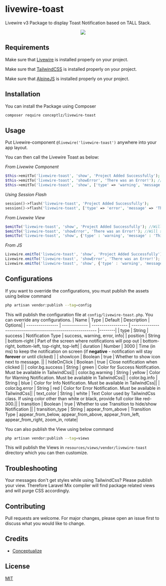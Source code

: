 # livewire-toast
Livewire v3 Package to display Toast Notification based on TALL Stack.

<p align="center">
  <img src="https://media.giphy.com/media/P1aEuZq9kSok2RIfJC/giphy.gif">
</p>

## Requirements

Make sure that [Livewire](https://laravel-livewire.com/) is installed properly on your project.

Make sure that [TailwindCSS](https://tailwindcss.com/) is installed properly on your project.

Make sure that [AlpineJS](https://github.com/alpinejs/alpine/) is installed properly on your project.

## Installation

You can install the Package using Composer

```bash
composer require conceptlz/livewire-toast
```

## Usage

Put Livewire-component `@livewire('livewire-toast')` anywhere into your app layout.

You can then call the Livewire Toast as below:

*From Livewire Component*

```php
$this->emitTo('livewire-toast', 'show', 'Project Added Successfully'); //Will show Success Message
$this->emitTo('livewire-toast', 'showError', 'There was an Error!'); //Will show error. showError, showWarning, showInfo, showSuccess are supported
$this->emitTo('livewire-toast', 'show', ['type' => 'warning', 'message' => 'This is warning!']); //Can also pass type and message as array

```

*Using Session Flash*

```php
session()->flash('livewire-toast', 'Project Added Successfully');
session()->flash('livewire-toast', ['type' => 'error', 'message' => 'There was an Error!']);

```

*From Livewire View*
```php
$emitTo('livewire-toast', 'show', 'Project Added Successfully'); //Will show Success Message
$emitTo('livewire-toast', 'showError', 'There was an Error!'); //Will show error. showError, showWarning, showInfo, showSuccess are supported
$emitTo('livewire-toast', 'show', {'type' : 'warning', 'message' : 'This is warning!'}); //Can also pass type and message as object
```

*From JS*
```js
Livewire.emitTo('livewire-toast', 'show', 'Project Added Successfully'); //Will show Success Message
Livewire.emitTo('livewire-toast', 'showError', 'There was an Error!'); //Will show error. showError, showWarning, showInfo, showSuccess are supported
Livewire.emitTo('livewire-toast', 'show', {'type' : 'warning', 'message' : 'This is warning!'}); //Can also pass type and message as object
```


## Configurations

If you want to override the configurations, you must publish the assets using below command

```bash
php artisan vendor:publish --tag=config
```

This will publish the configuration file at `config/livewire-toast.php`. You can override any configurations.
| Name             | Type          | Default            | Description                                                  | Options|
| ---------------- | ------------- | ------------------ | ------------------------------------------------------------ |--------|
| type             | String        | success            | Notification Type                                            | success, warning, error, info|
| position         | String        | bottom-right       | Part of the screen where notifications will pop out          | bottom-right, bottom-left, top-right, top-left|
| duration         | Number        | 3000               | Time (in ms) to keep the notification on screen (if **negative** - notification will stay **forever** or until clicked) |
| showIcon         | Boolean       | true               | Whether to show icon next to message.                        ||
| hideOnClick      | Boolean       | true               | Close notification when clicked                              ||
| color.bg.success | String        | green              | Color for Success Notification. Must be available in TailwindCss||
| color.bg.warning | String        | yellow             | Color for Warning Notification. Must be available in TailwindCss||
| color.bg.info    | String        | blue               | Color for Info Notification. Must be available in TailwindCss||
| color.bg.error   | String        | red                | Color for Error Notification. Must be available in TailwindCss||
| text_color       | String        | white              | Text Color used by TailwindCss class. If using color other than white or black, provide full color like red-300.||
| transition       | Boolean       | true               | Whether to use Transition to hide/show Notification          ||
| transition_type  | String        | appear_from_above  | Transition Type                                            | appear_from_below, appear_from_above, appear_from_left, appear_from_right, zoom_in, rotate|


You can also publish the View using below command
```bash
php artisan vendor:publish --tag=views
```

This will publish the Views in `resources/views/vendor/livewire-toast` directory which you can then customize.

## Troubleshooting
Your messages don't get styles while using TailwindCss? Please publish your view. Therefore Laravel Mix compiler will find package related views and will purge CSS accordingly.

## Contributing
Pull requests are welcome. For major changes, please open an issue first to discuss what you would like to change.

## Credits

- [Conceptualize](http://www.conceptualize.ae)

## License
[MIT](https://choosealicense.com/licenses/mit/)
